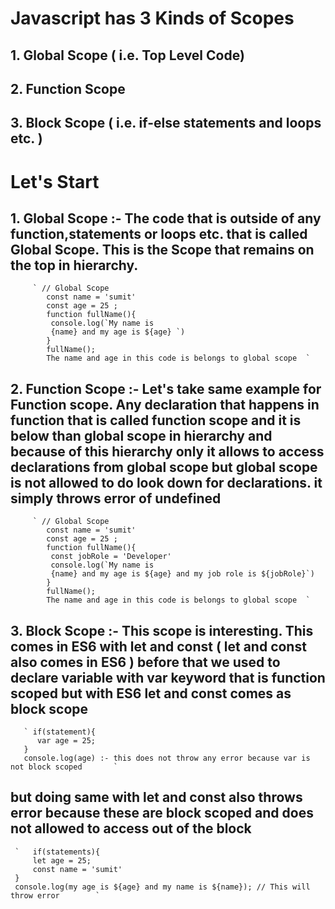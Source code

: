 # Javascript has 3 Kinds of Scopes 
## 1. Global Scope ( i.e. Top Level Code)
## 2. Function Scope
## 3. Block Scope ( i.e. if-else statements and loops etc. )

# Let's Start
## 1. Global Scope :- The code that is outside of any function,statements or loops etc. that is called Global Scope. This is the Scope that remains on the top in hierarchy.

         ` // Global Scope 
            const name = 'sumit'
            const age = 25 ; 
            function fullName(){
             console.log(`My name is
             {name} and my age is ${age} `)
            }
            fullName(); 
            The name and age in this code is belongs to global scope  `

## 2. Function Scope :- Let's take same example for Function scope. Any declaration that happens in function that is called function scope and it is below than global scope in hierarchy and because of this hierarchy only it allows to access declarations from global scope but global scope is not allowed to do look down for declarations. it simply throws error of undefined

         ` // Global Scope 
            const name = 'sumit'
            const age = 25 ; 
            function fullName(){
             const jobRole = 'Developer'
             console.log(`My name is
             {name} and my age is ${age} and my job role is ${jobRole}`)
            }
            fullName(); 
            The name and age in this code is belongs to global scope  `

## 3. Block Scope :- This scope is interesting. This comes in ES6 with let and const ( let and const also comes in ES6 ) before that we used to declare variable with var keyword that is function scoped but with ES6 let and const comes as block scope 

       ` if(statement){
          var age = 25;
       }
       console.log(age) :- this does not throw any error because var is not block scoped       `
## but doing same with let and const also throws error because these are block scoped and does not allowed to access out of the block

     `   if(statements){
         let age = 25;
         const name = 'sumit'
     } 
     console.log(my age is ${age} and my name is ${name}); // This will throw error        `